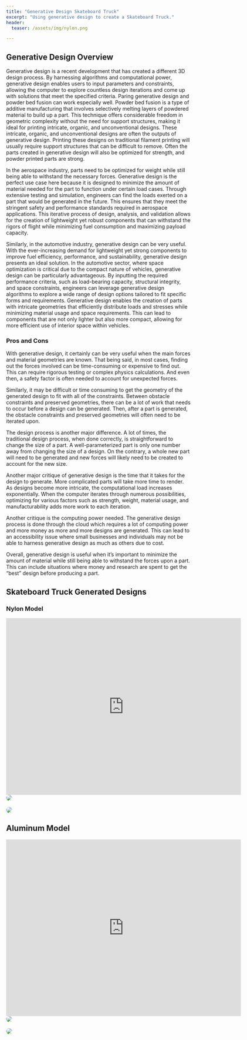 ```yaml
---
title: "Generative Design Skateboard Truck"
excerpt: "Using generative design to create a Skateboard Truck."
header:
  teaser: /assets/img/nylon.png

---
```


## Generative Design Overview
Generative design is a recent development that has created a different 3D design process. By harnessing algorithms and computational power, generative design enables users to input parameters and constraints, allowing the computer to explore countless design iterations and come up with solutions that meet the specified criteria. Paring generative design and powder bed fusion can work especially well. Powder bed fusion is a type of additive manufacturing that involves selectively melting layers of powdered material to build up a part. This technique offers considerable freedom in geometric complexity without the need for support structures, making it ideal for printing intricate, organic, and unconventional designs. These intricate, organic, and unconventional designs are often the outputs of generative design. Printing these designs on traditional filament printing will usually require support structures that can be difficult to remove. Often the parts created in generative design will also be optimized for strength, and powder printed parts are strong.

In the aerospace industry, parts need to be optimized for weight while still being able to withstand the necessary forces. Generative design is the perfect use case here because it is designed to minimize the amount of material needed for the part to function under certain load cases. Through extensive testing and simulation, engineers can find the loads exerted on a part that would be generated in the future. This ensures that they meet the stringent safety and performance standards required in aerospace applications. This iterative process of design, analysis, and validation allows for the creation of lightweight yet robust components that can withstand the rigors of flight while minimizing fuel consumption and maximizing payload capacity.

Similarly, in the automotive industry, generative design can be very useful. With the ever-increasing demand for lightweight yet strong components to improve fuel efficiency, performance, and sustainability, generative design presents an ideal solution. In the automotive sector, where space optimization is critical due to the compact nature of vehicles, generative design can be particularly advantageous. By inputting the required performance criteria, such as load-bearing capacity, structural integrity, and space constraints, engineers can leverage generative design algorithms to explore a wide range of design options tailored to fit specific forms and requirements. Generative design enables the creation of parts with intricate geometries that efficiently distribute loads and stresses while minimizing material usage and space requirements. This can lead to components that are not only lighter but also more compact, allowing for more efficient use of interior space within vehicles.


### Pros and Cons
With generative design, it certainly can be very useful when the main forces and material geometries are known. That being said, in most cases, finding out the forces involved can be time-consuming or expensive to find out. This can require rigorous testing or complex physics calculations. And even then, a safety factor is often needed to account for unexpected forces.

Similarly, it may be difficult or time consuming to get the geometry of the generated design to fit with all of the constraints. Between obstacle constraints and preserved geometries, there can be a lot of work that needs to occur before a design can be generated. Then, after a part is generated, the obstacle constraints and preserved geometries will often need to be iterated upon.

The design process is another major difference. A lot of times, the traditional design process, when done correctly, is straightforward to change the size of a part. A well-parameterized part is only one number away from changing the size of a design. On the contrary, a whole new part will need to be generated and new forces will likely need to be created to account for the new size.

Another major critique of generative design is the time that it takes for the design to generate. More complicated parts will take more time to render. As designs become more intricate, the computational load increases exponentially. When the computer iterates through numerous possibilities, optimizing for various factors such as strength, weight, material usage, and manufacturability adds more work to each iteration.

Another critique is the computing power needed. The generative design process is done through the cloud which requires a lot of computing power and more money as more and more designs are generated. This can lead to an accessibility issue where small businesses and individuals may not be able to harness generative design as much as others due to cost.

Overall, generative design is useful when it’s important to minimize the amount of material while still being able to withstand the forces upon a part. This can include situations where money and research are spent to get the “best” design before producing a part. 


## Skateboard Truck Generated Designs

### Nylon Model
<iframe src="https://vanderbilt643.autodesk360.com/shares/public/SH512d4QTec90decfa6e42a29e1a2e9fba3c?mode=embed" width="640" height="480" allowfullscreen="true" webkitallowfullscreen="true" mozallowfullscreen="true"  frameborder="0"></iframe>

<img src="/assets/img/nylon.png" style="border-radius: 20px;">
<br><br>
<img src="/assets/img/nylon2.png" style="border-radius: 20px;">
<br>

## Aluminum Model

<iframe src="https://vanderbilt643.autodesk360.com/shares/public/SH512d4QTec90decfa6e7e8fada4757a91e8?mode=embed" width="640" height="480" allowfullscreen="true" webkitallowfullscreen="true" mozallowfullscreen="true"  frameborder="0"></iframe>

<img src="/assets/img/aluminun.png" style="border-radius: 20px;">
<br><br>
<img src="/assets/img/aluminum2.png" style="border-radius: 20px;">


